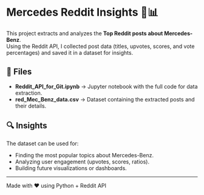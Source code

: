 # Mercedes Reddit Insights 🚗📊

This project extracts and analyzes the **Top Reddit posts about Mercedes-Benz**.  
Using the Reddit API, I collected post data (titles, upvotes, scores, and vote percentages) and saved it in a dataset for insights.

## 📂 Files
- **Reddit_API_for_Git.ipynb** → Jupyter notebook with the full code for data extraction.  
- **red_Mec_Benz_data.csv** → Dataset containing the extracted posts and their details.  

## 🔍 Insights
The dataset can be used for:
- Finding the most popular topics about Mercedes-Benz.  
- Analyzing user engagement (upvotes, scores, ratios).  
- Building future visualizations or dashboards.  

---
Made with ❤️ using Python + Reddit API
